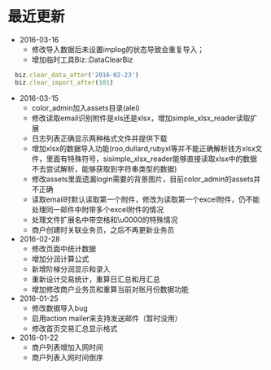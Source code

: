 # 最近更新
* 2016-03-16
  - 修改导入数据后未设置implog的状态导致会重复导入；
  - 增加临时工具Biz::DataClearBiz
```ruby
  biz.clear_data_after('2016-02-23')
  biz.clear_import_after(101)
```
* 2016-03-15
  - color_admin加入assets目录(alei)
  - 修改读取email识别附件是xls还是xlsx，增加simple_xlsx_reader读取扩展
  - 日志列表正确显示两种格式文件并提供下载
  -  增加xlsx的数据导入功能(roo,dullard,rubyxl等并不能正确解析钱方xlsx文件，里面有特殊符号，sisimple_xlsx_reader能够直接读取xlsx中的数据不去尝试解析，能够获取到字符串类型的数据)
  - 修改assets里面遗漏login需要的背景图片，目前color_admin的assets并不正确
  - 读取email时默认读取第一个附件，修改为读取第一个excel附件，仍不能处理同一邮件中附带多个excel附件的情况
  - 处理文件扩展名中带空格和\u0000的特殊情况
  - 商户创建时关联业务员，之后不再更新业务员
* 2016-02-28
  - 修改页面中统计数据
  - 增加分润计算公式
  - 新增阶梯分润显示和录入
  - 重新设计交易统计，重算日汇总和月汇总
  - 增加修改商户业务员和重算当前对账月份数据功能
* 2016-01-25
  - 修改数据导入bug
  - 启用action mailer来支持发送邮件（暂时没用）
  - 修改首页交易汇总显示格式
* 2016-01-22
  - 商户列表增加入网时间
  - 商户列表入网时间倒序
